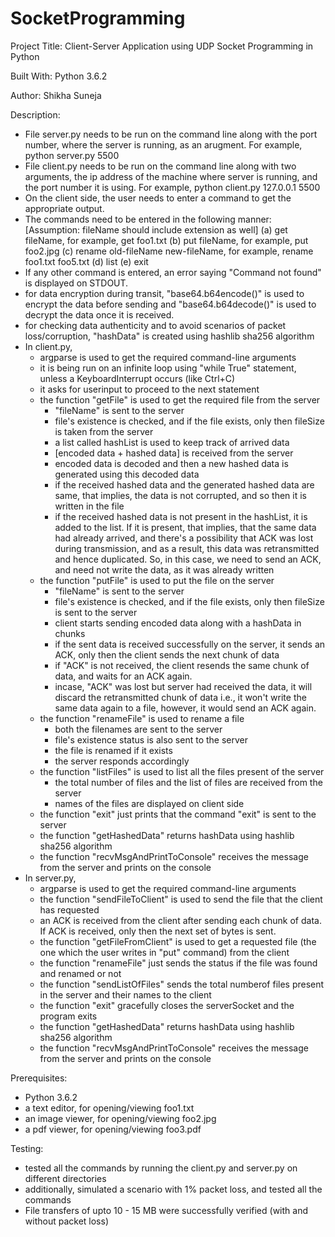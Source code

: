 # SocketProgramming

Project Title: Client-Server Application using UDP Socket Programming in Python

Built With: Python 3.6.2

Author: Shikha Suneja

Description:
- File server.py needs to be run on the command line along with the port number, where the server is running, as an arugment. For example, python server.py 5500
- File client.py needs to be run on the command line along with two arguments, the ip address of the machine where server is running, and the port number it is using. For example, python client.py 127.0.0.1 5500
- On the client side, the user needs to enter a command to get the appropriate output.
- The commands need to be entered in the following manner:
[Assumption: fileName should include extension as well]
	(a) get fileName, for example, get foo1.txt
	(b) put fileName, for example, put foo2.jpg
	(c) rename old-fileName new-fileName, for example, rename foo1.txt foo5.txt
	(d) list
	(e) exit
- If any other command is entered, an error saying "Command not found" is displayed on STDOUT.
- for data encryption during transit, "base64.b64encode()" is used to encrypt the data before sending and "base64.b64decode()" is used to decrypt the data once it is received.
- for checking data authenticity and to avoid scenarios of packet loss/corruption, "hashData" is created using hashlib sha256 algorithm
- In client.py, 
	- argparse is used to get the required command-line arguments
	- it is being run on an infinite loop using "while True" statement, unless a KeyboardInterrupt occurs (like Ctrl+C)
	- it asks for userinput to proceed to the next statement
	- the function "getFile" is used to get the required file from the server
		- "fileName" is sent to the server
		- file's existence is checked, and if the file exists, only then fileSize is taken from the server
		- a list called hashList is used to keep track of arrived data
		- [encoded data + hashed data] is received from the server
		- encoded data is decoded and then a new hashed data is generated using this decoded data
		- if the received hashed data and the generated hashed data are same, that implies, the data is not corrupted, and so then it is written in the file
		- if the received hashed data is not present in the hashList, it is added to the list. If it is present, that implies, that the same data had already arrived, and there's a possibility that ACK was lost during transmission, and as a result, this data was retransmitted and hence duplicated. So, in this case, we need to send an ACK, and need not write the data, as it was already written 
	- the function "putFile" is used to put the file on the server
		- "fileName" is sent to the server
		- file's existence is checked, and if the file exists, only then fileSize is sent to the server
		- client starts sending encoded data along with a hashData in chunks
		- if the sent data is received successfully on the server, it sends an ACK, only then the client sends the next chunk of data
		- if "ACK" is not received, the client resends the same chunk of data, and waits for an ACK again.
		- incase, "ACK" was lost but server had received the data, it will discard the retransmitted chunk of data i.e., it won't write the same data again to a file, however, it would send an ACK again.
	- the function "renameFile" is used to rename a file
		- both the filenames are sent to the server
		- file's existence status is also sent to the server
		- the file is renamed if it exists
		- the server responds accordingly
	- the function "listFiles" is used to list all the files present of the server
		- the total number of files and the list of files are received from the server
		- names of the files are displayed on client side
	- the function "exit" just prints that the command "exit" is sent to the server
	- the function "getHashedData" returns hashData using hashlib sha256 algorithm
	- the function "recvMsgAndPrintToConsole" receives the message from the server and prints on the console	
- In server.py,
	- argparse is used to get the required command-line arguments
	- the function "sendFileToClient" is used to send the file that the client has requested
	- an ACK is received from the client after sending each chunk of data. If ACK is received, only then the next set of bytes is sent.
	- the function "getFileFromClient" is used to get a requested file (the one which the user writes in "put" command) from the client
	- the function "renameFile" just sends the status if the file was found and renamed or not
	- the function "sendListOfFiles" sends the total numberof files present in the server and their names to the client
	- the function "exit" gracefully closes the serverSocket and the program exits
	- the function "getHashedData" returns hashData using hashlib sha256 algorithm
	- the function "recvMsgAndPrintToConsole" receives the message from the server and prints on the console

Prerequisites:
- Python 3.6.2
- a text editor, for opening/viewing foo1.txt
- an image viewer, for opening/viewing foo2.jpg
- a pdf viewer, for opening/viewing foo3.pdf

Testing:
- tested all the commands by running the client.py and server.py on different directories
- additionally, simulated a scenario with 1% packet loss, and tested all the commands 
- File transfers of upto 10 - 15 MB were successfully verified (with and without packet loss)
